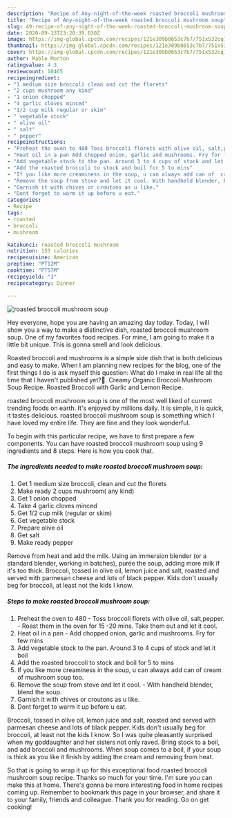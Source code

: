 ```yaml
---
description: "Recipe of Any-night-of-the-week roasted broccoli mushroom soup"
title: "Recipe of Any-night-of-the-week roasted broccoli mushroom soup"
slug: 49-recipe-of-any-night-of-the-week-roasted-broccoli-mushroom-soup
date: 2020-09-13T23:20:39.030Z
image: https://img-global.cpcdn.com/recipes/121e309b0653c7b7/751x532cq70/roasted-broccoli-mushroom-soup-recipe-main-photo.jpg
thumbnail: https://img-global.cpcdn.com/recipes/121e309b0653c7b7/751x532cq70/roasted-broccoli-mushroom-soup-recipe-main-photo.jpg
cover: https://img-global.cpcdn.com/recipes/121e309b0653c7b7/751x532cq70/roasted-broccoli-mushroom-soup-recipe-main-photo.jpg
author: Mable Morton
ratingvalue: 4.3
reviewcount: 10465
recipeingredient:
- "1 medium size broccoli clean and cut the florets"
- "2 cups mushroom any kind"
- "1 onion chopped"
- "4 garlic cloves minced"
- "1/2 cup milk regular or skim"
- " vegetable stock"
- " olive oil"
- " salt"
- " pepper"
recipeinstructions:
- "Preheat the oven to 480 Toss broccoli florets with olive oil, salt,pepper. Roast them in the oven for 15 -20 mins. Take them out and let it cool."
- "Heat oil in a pan Add chopped onion, garlic and mushrooms. Fry for few mins"
- "Add vegetable stock to the pan. Around 3 to 4 cups of stock and let it boil"
- "Add the roasted broccoli to stock and boil for 5 to mins"
- "If you like more creaminess in the soup, u can always add can of  cream of mushroom soup too."
- "Remove the soup from stove and let it cool. With handheld blender, blend the soup."
- "Garnish it with chives or croutons as u like."
- "Dont forget to warm it up before u eat."
categories:
- Recipe
tags:
- roasted
- broccoli
- mushroom

katakunci: roasted broccoli mushroom 
nutrition: 153 calories
recipecuisine: American
preptime: "PT12M"
cooktime: "PT57M"
recipeyield: "3"
recipecategory: Dinner

---
```



![roasted broccoli mushroom soup](https://img-global.cpcdn.com/recipes/121e309b0653c7b7/751x532cq70/roasted-broccoli-mushroom-soup-recipe-main-photo.jpg)

Hey everyone, hope you are having an amazing day today. Today, I will show you a way to make a distinctive dish, roasted broccoli mushroom soup. One of my favorites food recipes. For mine, I am going to make it a little bit unique. This is gonna smell and look delicious.

Roasted broccoli and mushrooms is a simple side dish that is both delicious and easy to make. When I am planning new recipes for the blog, one of the first things I do is ask myself this question: What do I make in real life all the time that I haven&#39;t published yet?🤔. Creamy Organic Broccoli Mushroom Soup Recipe. Roasted Broccoli with Garlic and Lemon Recipe.

roasted broccoli mushroom soup is one of the most well liked of current trending foods on earth. It's enjoyed by millions daily. It is simple, it is quick, it tastes delicious. roasted broccoli mushroom soup is something which I have loved my entire life. They are fine and they look wonderful.


To begin with this particular recipe, we have to first prepare a few components. You can have roasted broccoli mushroom soup using 9 ingredients and 8 steps. Here is how you cook that.

<!--inarticleads1-->

##### The ingredients needed to make roasted broccoli mushroom soup:

1. Get 1 medium size broccoli, clean and cut the florets
1. Make ready 2 cups mushroom( any kind)
1. Get 1 onion chopped
1. Take 4 garlic cloves minced
1. Get 1/2 cup milk (regular or skim)
1. Get  vegetable stock
1. Prepare  olive oil
1. Get  salt
1. Make ready  pepper


Remove from heat and add the milk. Using an immersion blender (or a standard blender, working in batches), purée the soup, adding more milk if it&#39;s too thick. Broccoli, tossed in olive oil, lemon juice and salt, roasted and served with parmesan cheese and lots of black pepper. Kids don&#39;t usually beg for broccoli, at least not the kids I know. 

<!--inarticleads2-->

##### Steps to make roasted broccoli mushroom soup:

1. Preheat the oven to 480 - Toss broccoli florets with olive oil, salt,pepper. - Roast them in the oven for 15 -20 mins. Take them out and let it cool.
1. Heat oil in a pan - Add chopped onion, garlic and mushrooms. Fry for few mins
1. Add vegetable stock to the pan. Around 3 to 4 cups of stock and let it boil
1. Add the roasted broccoli to stock and boil for 5 to mins
1. If you like more creaminess in the soup, u can always add can of  cream of mushroom soup too.
1. Remove the soup from stove and let it cool. - With handheld blender, blend the soup.
1. Garnish it with chives or croutons as u like.
1. Dont forget to warm it up before u eat.


Broccoli, tossed in olive oil, lemon juice and salt, roasted and served with parmesan cheese and lots of black pepper. Kids don&#39;t usually beg for broccoli, at least not the kids I know. So I was quite pleasantly surprised when my goddaughter and her sisters not only raved. Bring stock to a boil, and add broccoli and mushrooms. When soup comes to a boil, if your soup is thick as you like it finish by adding the cream and removing from heat. 

So that is going to wrap it up for this exceptional food roasted broccoli mushroom soup recipe. Thanks so much for your time. I'm sure you can make this at home. There's gonna be more interesting food in home recipes coming up. Remember to bookmark this page in your browser, and share it to your family, friends and colleague. Thank you for reading. Go on get cooking!
